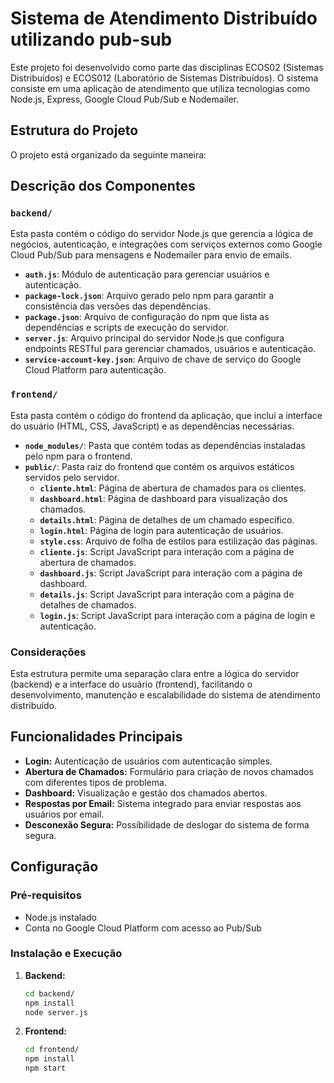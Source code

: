 # Sistema de Atendimento Distribuído utilizando pub-sub

Este projeto foi desenvolvido como parte das disciplinas ECOS02 (Sistemas Distribuídos) e ECOS012 (Laboratório de Sistemas Distribuídos). O sistema consiste em uma aplicação de atendimento que utiliza tecnologias como Node.js, Express, Google Cloud Pub/Sub e Nodemailer.

## Estrutura do Projeto

O projeto está organizado da seguinte maneira:

## Descrição dos Componentes

### `backend/`

Esta pasta contém o código do servidor Node.js que gerencia a lógica de negócios, autenticação, e integrações com serviços externos como Google Cloud Pub/Sub para mensagens e Nodemailer para envio de emails.

- **`auth.js`**: Módulo de autenticação para gerenciar usuários e autenticação.
- **`package-lock.json`**: Arquivo gerado pelo npm para garantir a consistência das versões das dependências.
- **`package.json`**: Arquivo de configuração do npm que lista as dependências e scripts de execução do servidor.
- **`server.js`**: Arquivo principal do servidor Node.js que configura endpoints RESTful para gerenciar chamados, usuários e autenticação.
- **`service-account-key.json`**: Arquivo de chave de serviço do Google Cloud Platform para autenticação.

### `frontend/`

Esta pasta contém o código do frontend da aplicação, que inclui a interface do usuário (HTML, CSS, JavaScript) e as dependências necessárias.

- **`node_modules/`**: Pasta que contém todas as dependências instaladas pelo npm para o frontend.
- **`public/`**: Pasta raiz do frontend que contém os arquivos estáticos servidos pelo servidor.
  - **`cliente.html`**: Página de abertura de chamados para os clientes.
  - **`dashboard.html`**: Página de dashboard para visualização dos chamados.
  - **`details.html`**: Página de detalhes de um chamado específico.
  - **`login.html`**: Página de login para autenticação de usuários.
  - **`style.css`**: Arquivo de folha de estilos para estilização das páginas.
  - **`cliente.js`**: Script JavaScript para interação com a página de abertura de chamados.
  - **`dashboard.js`**: Script JavaScript para interação com a página de dashboard.
  - **`details.js`**: Script JavaScript para interação com a página de detalhes de chamados.
  - **`login.js`**: Script JavaScript para interação com a página de login e autenticação.

### Considerações

Esta estrutura permite uma separação clara entre a lógica do servidor (backend) e a interface do usuário (frontend), facilitando o desenvolvimento, manutenção e escalabilidade do sistema de atendimento distribuído.



## Funcionalidades Principais

- **Login:** Autenticação de usuários com autenticação simples.
- **Abertura de Chamados:** Formulário para criação de novos chamados com diferentes tipos de problema.
- **Dashboard:** Visualização e gestão dos chamados abertos.
- **Respostas por Email:** Sistema integrado para enviar respostas aos usuários por email.
- **Desconexão Segura:** Possibilidade de deslogar do sistema de forma segura.

## Configuração

### Pré-requisitos

- Node.js instalado
- Conta no Google Cloud Platform com acesso ao Pub/Sub

### Instalação e Execução

1. **Backend:**

   ```bash
   cd backend/
   npm install
   node server.js

2. **Frontend:**

   ```bash
   cd frontend/
   npm install
   npm start



